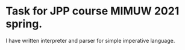 # Task for JPP course MIMUW 2021 spring.
I have written interpreter and parser for simple imperative language.
